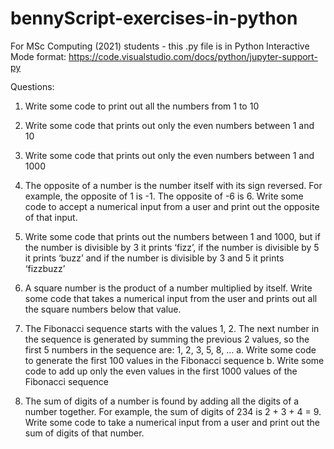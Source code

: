 # bennyScript-exercises-in-python
For MSc Computing (2021) students - this .py file is in Python Interactive Mode format: https://code.visualstudio.com/docs/python/jupyter-support-py

Questions:
1.	Write some code to print out all the numbers from 1 to 10

2.	Write some code that prints out only the even numbers between 1 and 10

3.	Write some code that prints out only the even numbers between 1 and 1000

4.	The opposite of a number is the number itself with its sign reversed. For example, the opposite of 1 is -1. The opposite of -6 is 6. Write some code to accept a numerical input from a user and print out the opposite of that input.

5.	Write some code that prints out the numbers between 1 and 1000, but if the number is divisible by 3 it prints ‘fizz’, if the number is divisible by 5 it prints ‘buzz’ and if the number is divisible by 3 and 5 it prints ‘fizzbuzz’

6.	A square number is the product of a number multiplied by itself. Write some code that takes a numerical input from the user and prints out all the square numbers below that value.

7.	The Fibonacci sequence starts with the values 1, 2. The next number in the sequence is generated by summing the previous 2 values, so the first 5 numbers in the sequence are:
1, 2, 3, 5, 8, …
a.	Write some code to generate the first 100 values in the Fibonacci sequence
b.	Write some code to add up only the even values in the first 1000 values of the Fibonacci sequence

8.	The sum of digits of a number is found by adding all the digits of a number together. For example, the sum of digits of 234 is 2 + 3 + 4 = 9. Write some code to take a numerical input from a user and print out the sum of digits of that number.
